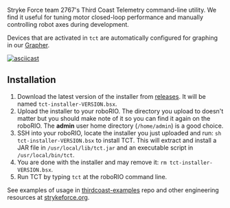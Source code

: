 Stryke Force team 2767's Third Coast Telemetry command-line utility. We find it useful for tuning motor closed-loop performance and manually controlling robot axes during development.

Devices that are activated in `tct` are automatically configured for graphing in our [Grapher](https://github.com/strykeforce/grapher).

[![asciicast](https://asciinema.org/a/owPEXZIDx8HoUzkF59rE8zvIe.svg)](https://asciinema.org/a/owPEXZIDx8HoUzkF59rE8zvIe)

## Installation

1.  Download the latest version of the installer from [releases](https://github.com/strykeforce/thirdcoast-tct/releases). It will be named `tct-installer-VERSION.bsx`.
2.  Upload the installer to your roboRIO. The directory you upload to doesn't matter but you should make note of it so you can find it again on the roboRIO. The **admin** user home directory (`/home/admin`) is a good choice.
3.  SSH into your roboRIO, locate the installer you just uploaded and run: `sh tct-installer-VERSION.bsx` to install TCT. This will extract and install a JAR file in `/usr/local/lib/tct.jar` and an executable script in `/usr/local/bin/tct`.
4.  You are done with the installer and may remove it: `rm tct-installer-VERSION.bsx`.
5.  Run TCT by typing `tct` at the roboRIO command line.

See examples of usage in [thirdcoast-examples](https://github.com/strykeforce/thirdcoast-examples) repo and other engineering resources at [strykeforce.org](https://strykeforce.org/resources/).
